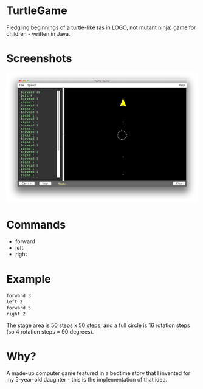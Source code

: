 TurtleGame
==========

Fledgling beginnings of a turtle-like (as in LOGO, not mutant ninja) game for children - written in Java.


Screenshots
===========

![TurtleGame-1](TurtleGame-1.png)


Commands
========

* forward <steps>
* left <steps>
* right <steps>

Example
=======

    forward 3
    left 2
    forward 5
    right 2

The stage area is 50 steps x 50 steps, and a full circle is 16 rotation steps (so 4 rotation steps = 90 degrees).


Why?
====

A made-up computer game featured in a bedtime story that I invented for my 5-year-old daughter - this is the implementation of that idea.
